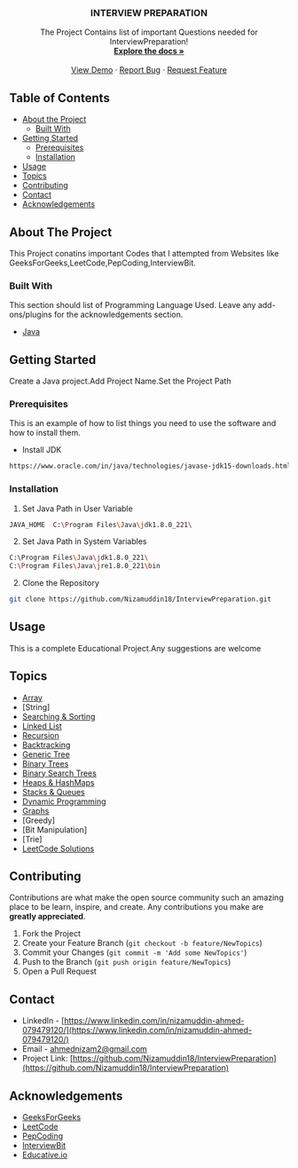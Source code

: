 <!--
*** Thanks for checking out this README Template. If you have a suggestion that would
*** make this better, please fork the repo and create a pull request or simply open
*** an issue with the tag "enhancement".
*** Thanks again! Now go create something AMAZING! :D
-->





<!-- PROJECT SHIELDS -->
<!--
*** I'm using markdown "reference style" links for readability.
*** Reference links are enclosed in brackets [ ] instead of parentheses ( ).
*** See the bottom of this document for the declaration of the reference variables
*** for build-url, contributors-url, etc. This is an optional, concise syntax you may use.
*** https://www.markdownguide.org/basic-syntax/#reference-style-links
-->
<!-- PROJECT LOGO -->
<br />
<p align="center">
  <h3 align="center">INTERVIEW PREPARATION</h3>

  <p align="center">
    The Project Contains list of important Questions needed for InterviewPreparation!
    <br />
    <a href="https://github.com/Nizamuddin18/InterviewPreparation"><strong>Explore the docs »</strong></a>
    <br />
    <br />
    <a href="https://github.com/Nizamuddin18/InterviewPreparation">View Demo</a>
    ·
    <a href="https://github.com/Nizamuddin18/InterviewPreparation">Report Bug</a>
    ·
    <a href="https://github.com/othneildrew/Best-README-Template/issues">Request Feature</a>
  </p>
</p>



<!-- TABLE OF CONTENTS -->
## Table of Contents

* [About the Project](#about-the-project)
    * [Built With](#built-with)
* [Getting Started](#getting-started)
    * [Prerequisites](#prerequisites)
    * [Installation](#installation)
* [Usage](#usage)
* [Topics](#topics)
* [Contributing](#contributing)
* [Contact](#contact)
* [Acknowledgements](#acknowledgements)



<!-- ABOUT THE PROJECT -->
## About The Project
This Project conatins important Codes that I attempted from Websites like GeeksForGeeks,LeetCode,PepCoding,InterviewBit.

<!--
Here's why:
* Your time should be focused on creating something amazing. A project that solves a problem and helps others
* You shouldn't be doing the same tasks over and over like creating a README from scratch
* You should element DRY principles to the rest of your life :smile:

Of course, no one template will serve all projects since your needs may be different. So I'll be adding more in the near future. You may also suggest changes by forking this repo and creating a pull request or opening an issue.

A list of commonly used resources that I find helpful are listed in the acknowledgements.
-->

### Built With
This section should list of Programming Language Used.
Leave any add-ons/plugins for the acknowledgements section.
* [Java](https://www.java.com/en/)

<!-- GETTING STARTED -->
## Getting Started

Create a Java project.Add Project Name.Set the Project Path

### Prerequisites

This is an example of how to list things you need to use the software and how to install them.
* Install JDK
```sh
https://www.oracle.com/in/java/technologies/javase-jdk15-downloads.html
```

### Installation

1. Set Java Path in User Variable
```sh
JAVA_HOME  C:\Program Files\Java\jdk1.8.0_221\
```
2. Set Java Path in System Variables
```sh
C:\Program Files\Java\jdk1.8.0_221\
C:\Program Files\Java\jre1.8.0_221\bin
```
2. Clone the Repository
```sh
git clone https://github.com/Nizamuddin18/InterviewPreparation.git
```


<!-- USAGE EXAMPLES -->
## Usage

This is a complete Educational Project.Any suggestions are welcome
<!-- _For more examples, please refer to the [Documentation](https://example.com)_ -->

<!-- ROADMAP -->
## Topics
* [Array](https://github.com/Nizamuddin18/InterviewPreparation/tree/master/InterviewPreparation/src/com/prep/interview/FunctionsAndArrays)
* [String]
* [Searching & Sorting](https://github.com/Nizamuddin18/InterviewPreparation/tree/main/InterviewPreparation/src/com/prep/interview/Foundation/SearchingSorting)
* [Linked List](https://github.com/Nizamuddin18/InterviewPreparation/tree/main/InterviewPreparation/src/com/prep/interview/LinkedList)
* [Recursion](https://github.com/Nizamuddin18/InterviewPreparation/tree/main/InterviewPreparation/src/com/prep/interview/Foundation/Recursion)
* [Backtracking](https://github.com/Nizamuddin18/InterviewPreparation/tree/main/InterviewPreparation/src/com/prep/interview/BackTracking)
* [Generic Tree](https://github.com/Nizamuddin18/InterviewPreparation/tree/master/InterviewPreparation/src/com/prep/interview/GenericTrees)
* [Binary Trees](https://github.com/Nizamuddin18/InterviewPreparation/tree/main/InterviewPreparation/src/com/prep/interview/BinaryTrees)
* [Binary Search Trees](https://github.com/Nizamuddin18/InterviewPreparation/tree/master/InterviewPreparation/src/com/prep/interview/BinarySearchTree)
* [Heaps & HashMaps](https://github.com/Nizamuddin18/InterviewPreparation/tree/main/InterviewPreparation/src/com/prep/interview/HashmapHeaps)
* [Stacks & Queues](https://github.com/Nizamuddin18/InterviewPreparation/tree/master/InterviewPreparation/src/com/prep/interview/Foundation/Stacks)
* [Dynamic Programming](https://github.com/Nizamuddin18/InterviewPreparation/tree/main/InterviewPreparation/src/com/prep/interview/DynamicProgramming)
* [Graphs](https://github.com/Nizamuddin18/InterviewPreparation/tree/main/InterviewPreparation/src/com/prep/interview/Graph)
* [Greedy]
* [Bit Manipulation]
* [Trie]
* [LeetCode Solutions](https://github.com/Nizamuddin18/InterviewPreparation/tree/master/InterviewPreparation/src/com/prep/interview/leetcode)

<!-- CONTRIBUTING -->
## Contributing

Contributions are what make the open source community such an amazing place to be learn,
inspire, and create.
Any contributions you make are **greatly appreciated**.

1. Fork the Project
2. Create your Feature Branch (`git checkout -b feature/NewTopics`)
3. Commit your Changes (`git commit -m 'Add some NewTopics'`)
4. Push to the Branch (`git push origin feature/NewTopics`)
5. Open a Pull Request

<!-- CONTACT -->
## Contact

* LinkedIn - [https://www.linkedin.com/in/nizamuddin-ahmed-079479120/](https://www.linkedin.com/in/nizamuddin-ahmed-079479120/)
* Email - [ahmednizam2@gmail.com](ahmednizam2@gmail.com)
* Project Link: [https://github.com/Nizamuddin18/InterviewPreparation](https://github.com/Nizamuddin18/InterviewPreparation)

<!-- ACKNOWLEDGEMENTS -->
## Acknowledgements

* [GeeksForGeeks](https://www.geeksforgeeks.org/)
* [LeetCode](https://leetcode.com/problemset/all/)
* [PepCoding](https://www.pepcoding.com/resources/)
* [InterviewBit](https://www.interviewbit.com/)
* [Educative.io](https://www.educative.io/)

<!-- MARKDOWN LINKS & IMAGES -->
<!-- https://www.markdownguide.org/basic-syntax/#reference-style-links -->